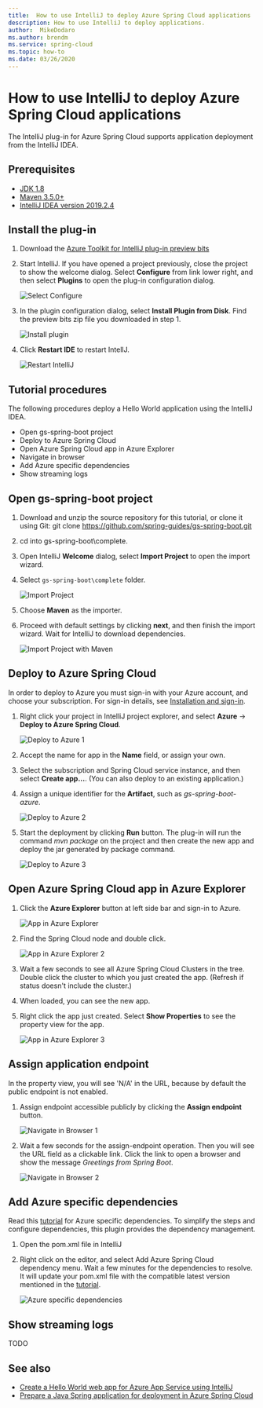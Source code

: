 ```yaml
---
title:  How to use IntelliJ to deploy Azure Spring Cloud applications
description: How to use IntelliJ to deploy applications.
author:  MikeDodaro
ms.author: brendm
ms.service: spring-cloud
ms.topic: how-to
ms.date: 03/26/2020
---
```

# How to use IntelliJ to deploy Azure Spring Cloud applications
The IntelliJ plug-in for Azure Spring Cloud supports application deployment from the IntelliJ IDEA.  

## Prerequisites
* [JDK 1.8](https://www.oracle.com/java/technologies/javase-jdk8-downloads.html)
* [Maven 3.5.0+](https://maven.apache.org/download.cgi)
* [IntelliJ IDEA version 2019.2.4](https://www.jetbrains.com/idea/download/other.html)

## Install the plug-in
1. Download the [Azure Toolkit for IntelliJ plug-in preview bits](https://azuredownloads.blob.core.windows.net/azuretoolkitforintellij/preview/azure-toolkit-for-intellij-2019.2.4.develop.11760558.03-23-2020.zip)

1. Start IntelliJ.  If you have opened a project previously, close the project to show the welcome dialog. Select **Configure** from link lower right, and then select **Plugins** to open the plug-in configuration dialog.

    ![Select Configure](media/spring-cloud-intellij-howto/configure-plugin-1.png)

1. In the plugin configuration dialog, select **Install Plugin from Disk**.  Find the preview bits zip file you downloaded in step 1.

    ![Install plugin](media/spring-cloud-intellij-howto/install-plugin.png)

1. Click **Restart IDE** to restart IntellJ.

    ![Restart IntelliJ](media/spring-cloud-intellij-howto/restart-plugin.png)

## Tutorial procedures
The following procedures deploy a Hello World application using the IntelliJ IDEA.

* Open gs-spring-boot project
* Deploy to Azure Spring Cloud
* Open Azure Spring Cloud app in Azure Explorer
* Navigate in browser
* Add Azure specific dependencies
* Show streaming logs

## Open gs-spring-boot project

1. Download and unzip the source repository for this tutorial, or clone it using Git: git clone https://github.com/spring-guides/gs-spring-boot.git 
1. cd into gs-spring-boot\complete.
1. Open IntelliJ **Welcome** dialog, select **Import Project** to open the import wizard.
1. Select `gs-spring-boot\complete` folder.

    ![Import Project](media/spring-cloud-intellij-howto/import-project-1.png)

1. Choose **Maven** as the importer.
1. Proceed with default settings by clicking **next**, and then finish the import wizard. Wait for IntelliJ to download dependencies.

    ![Import Project with Maven](media/spring-cloud-intellij-howto/import-project-2.png)

## Deploy to Azure Spring Cloud
In order to deploy to Azure you must sign-in with your Azure account, and choose your subscription.  For sign-in details, see [Installation and sign-in](https://docs.microsoft.com/azure/java/intellij/azure-toolkit-for-intellij-create-hello-world-web-app#installation-and-sign-in).

1. Right click your project in IntelliJ project explorer, and select **Azure** -> **Deploy to Azure Spring Cloud**.

    ![Deploy to Azure 1](media/spring-cloud-intellij-howto/deploy-to-azure-1.png)

1. Accept the name for app in the **Name** field, or assign your own.
1. Select the subscription and Spring Cloud service instance, and then select **Create app...**. (You can also deploy to an existing application.)
1. Assign a unique identifier for the **Artifact**, such as *gs-spring-boot-azure*.

    ![Deploy to Azure 2](media/spring-cloud-intellij-howto/deploy-to-azure-2.png)

1. Start the deployment by clicking **Run** button. The plug-in will run the command *mvn package* on the project and then create the new app and deploy the jar generated by package command.

    ![Deploy to Azure 3](media/spring-cloud-intellij-howto/deploy-to-azure-3.png)

## Open Azure Spring Cloud app in Azure Explorer

1. Click the **Azure Explorer** button at left side bar and sign-in to Azure.

    ![App in Azure Explorer](media/spring-cloud-intellij-howto/app-in-azure-explorer-1.png)

1. Find the Spring Cloud node and double click.

    ![App in Azure Explorer 2](media/spring-cloud-intellij-howto/app-in-azure-explorer-2.png)

1. Wait a few seconds to see all Azure Spring Cloud Clusters in the tree.  Double click the cluster to which you just created the app. (Refresh if status doesn't include the cluster.)
1. When loaded, you can see the new app.
1. Right click the app just created. Select **Show Properties** to see the property view for the app.

    ![App in Azure Explorer 3](media/spring-cloud-intellij-howto/app-in-azure-explorer-3.png)

## Assign application endpoint

In the property view, you will see 'N/A' in the URL, because by default the public endpoint is not enabled.

1. Assign endpoint accessible publicly by clicking the **Assign endpoint** button.

    ![Navigate in Browser 1](media/spring-cloud-intellij-howto/navigate-in-browser-1.png)

1. Wait a few seconds for the assign-endpoint operation. Then you will see the URL field as a clickable link. Click the link to open a browser and show the message *Greetings from Spring Boot*.

    ![Navigate in Browser 2](media/spring-cloud-intellij-howto/navigate-in-browser-2.png)

## Add Azure specific dependencies
Read this [tutorial](https://docs.microsoft.com/azure/spring-cloud/spring-cloud-tutorial-prepare-app-deployment) for Azure specific dependencies. To simplify the steps and configure dependencies, this plugin provides the dependency management. 
1. Open the pom.xml file in IntelliJ
1. Right click on the editor, and select Add Azure Spring Cloud dependency menu. Wait a few minutes for the dependencies to resolve.  It will update your pom.xml file with the compatible latest version mentioned in the [tutorial](https://docs.microsoft.com/azure/spring-cloud/spring-cloud-tutorial-prepare-app-deployment).

    ![Azure specific dependencies](media/spring-cloud-intellij-howto/azure-dependencies.png)

## Show streaming logs
TODO

## See also
* [Create a Hello World web app for Azure App Service using IntelliJ](https://docs.microsoft.com/azure/java/intellij/azure-toolkit-for-intellij-create-hello-world-web-app)
* [Prepare a Java Spring application for deployment in Azure Spring Cloud](https://docs.microsoft.com/azure/spring-cloud/spring-cloud-tutorial-prepare-app-deployment) 